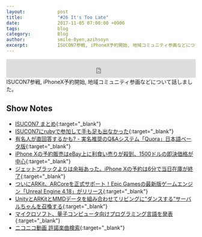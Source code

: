 ```yaml
---
layout:            post
title:             "#26 It's Too Late"
date:              2017-11-05 07:00:00 +0900
tags:              blog
category:          Blog
author:            smile-0yen,azihsoyn
excerpt:           ISUCON7参戦, iPhoneX予約開始, 地域コミュニティ参画などについて話しました。
---
```

<iframe width="100%" height="50" scrolling="no" frameborder="no" src="https://w.soundcloud.com/player/?url=https%3A//api.soundcloud.com/tracks/351229771&amp;auto_play=false&amp;hide_related=false&amp;show_user=true&amp;show_reposts=false&amp;visual=false&amp;show_artwork=false&amp;default_height=75"></iframe>
ISUCON7参戦, iPhoneX予約開始, 地域コミュニティ参画などについて話しました。

## Show Notes
- [ISUCON7 まとめ](http://isucon.net/archives/50949022.html){:target="_blank"}
- [ISUCON7にrubyで参加して手も足も出なかった](http://azihsoyn.hatenablog.com/entry/2017/10/23/233855){:target="_blank"}
- [有名人が直回答するかも? - 実名推奨のQ&Aシステム「Quora」日本語ベータ版](http://news.mynavi.jp/news/2017/10/05/247/){:target="_blank"}
- [iPhone Xの予約販売はeBay上に利食い売りが殺到、1500ドルの即決価格が中心](http://jp.techcrunch.com/2017/10/28/20171027iphone-x-pre-orders-are-being-scalped-on-ebay-for-1500-on-average/){:target="_blank"}
- [ジェットブラックよりは余裕あった。iPhone Xの予約は6分で当日在庫が終了](https://www.gizmodo.jp/2017/10/iphone-x-preorder.html){:target="_blank"}
- [ついにARKit、ARCoreを正式サポート！Epic Gamesの最新版ゲームエンジン「Unreal Engine 4.18」がリリース](https://vrinside.jp/news/arkit-arcore-epic-gamesunreal-engine-4-18/){:target="_blank"}
- [UnityとARKitとMMDデータを組み合わせてリビングに”ダンスする”サーバルちゃんを召喚する](https://qiita.com/smile-0yen/items/89348c88df9c38f4bbe8){:target="_blank"}
- [マイクロソフト、量子コンピュータ向けプログラミング言語を発表](https://japan.zdnet.com/article/35107801/){:target="_blank"}
- [ニコニコ動画 許諾楽曲検索](http://license-search.nicovideo.jp/){:target="_blank"}

